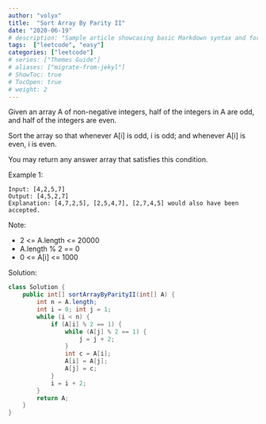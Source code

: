 ```yaml
---
author: "volyx"
title:  "Sort Array By Parity II"
date: "2020-06-19"
# description: "Sample article showcasing basic Markdown syntax and formatting for HTML elements."
tags:  ["leetcode", "easy"]
categories: ["leetcode"]
# series: ["Themes Guide"]
# aliases: ["migrate-from-jekyl"]
# ShowToc: true
# TocOpen: true
# weight: 2
---
```


Given an array A of non-negative integers, half of the integers in A are odd, and half of the integers are even.

Sort the array so that whenever A[i] is odd, i is odd; and whenever A[i] is even, i is even.

You may return any answer array that satisfies this condition.


Example 1:
```
Input: [4,2,5,7]
Output: [4,5,2,7]
Explanation: [4,7,2,5], [2,5,4,7], [2,7,4,5] would also have been accepted.
```
 
Note:
- 2 <= A.length <= 20000
- A.length % 2 == 0
- 0 <= A[i] <= 1000

Solution:

```java
class Solution {
    public int[] sortArrayByParityII(int[] A) {
        int n = A.length;
        int i = 0; int j = 1;
        while (i < n) {
            if (A[i] % 2 == 1) {
                while (A[j] % 2 == 1) {
                    j = j + 2;
                }
                int c = A[i];
                A[i] = A[j];
                A[j] = c;
            }
            i = i + 2;
        }
        return A;
    }
}
